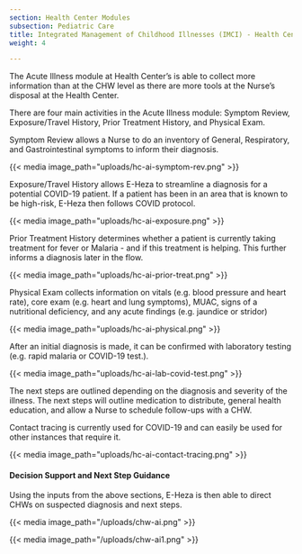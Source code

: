 ```yaml
---
section: Health Center Modules
subsection: Pediatric Care
title: Integrated Management of Childhood Illnesses (IMCI) - Health Center Workflow
weight: 4

---
```

The Acute Illness module at Health Center’s is able to collect more information than at the CHW level as there are more tools at the Nurse’s disposal at the Health Center.

There are four main activities in the Acute Illness module: Symptom Review, Exposure/Travel History, Prior Treatment History, and Physical Exam.

Symptom Review allows a Nurse to do an inventory of General, Respiratory, and Gastrointestinal symptoms to inform their diagnosis.

{{< media image_path="uploads/hc-ai-symptom-rev.png" >}}

Exposure/Travel History allows E-Heza to streamline a diagnosis for a potential COVID-19 patient. If a patient has been in an area that is known to be high-risk, E-Heza then follows COVID protocol.

{{< media image_path="uploads/hc-ai-exposure.png" >}}

Prior Treatment History determines whether a patient is currently taking treatment for fever or Malaria - and if this treatment is helping. This further informs a diagnosis later in the flow.

{{< media image_path="uploads/hc-ai-prior-treat.png" >}}

Physical Exam collects information on vitals (e.g. blood pressure and heart rate), core exam (e.g. heart and lung symptoms), MUAC, signs of a nutritional deficiency, and any acute findings (e.g. jaundice or stridor)

{{< media image_path="uploads/hc-ai-physical.png" >}}

After an initial diagnosis is made, it can be confirmed with laboratory testing (e.g. rapid malaria or COVID-19 test.).

{{< media image_path="uploads/hc-ai-lab-covid-test.png" >}}

The next steps are outlined depending on the diagnosis and severity of the illness. The next steps will outline medication to distribute, general health education, and allow a Nurse to schedule follow-ups with a CHW.

Contact tracing is currently used for COVID-19 and can easily be used for other instances that require it.

{{< media image_path="uploads/hc-ai-contact-tracing.png" >}}

#### **Decision Support and Next Step Guidance**

Using the inputs from the above sections, E-Heza is then able to direct CHWs on suspected diagnosis and next steps. 

{{< media image_path="/uploads/chw-ai.png" >}}

{{< media image_path="/uploads/chw-ai1.png" >}}